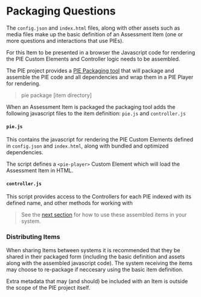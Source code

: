 # Packaging Questions


The `config.json` and `index.html` files, along with other assets such as media files make up the basic definition of an Assessment Item (one or more questions and interactions that use PIEs).

For this Item to be presented in a browser the Javascript code for rendering the PIE Custom Elements and Controller logic needs to be assembled.

The PIE project provides a [PIE Packaging tool](TODO-LINK) that will package and assemble the PIE code and all dependencies and wrap them in a PIE Player for rendering. 

>pie package [item directory]

When an Assessment Item is packaged the packaging tool adds the following javascript files to the item definition: `pie.js` and `controller.js`




#### `pie.js`

This contains the javascript for rendering the PIE Custom Elements defined in `config.json` and `index.html`, along with bundled and optimized dependencies. 

The script defines a `<pie-player>` Custom Element which will load the Assessment Item in HTML.


#### `controller.js`

This script provides access to the Controllers for each PIE indexed with its defined name, and  other methods for working with 

> See the [next section](pie-player.md) for how to use these assembled items in your system.

### Distributing Items

When sharing Items between systems it is recommended that they be shared in their packaged form (including the basic definition and assets along with the assembled javascript code). The system receiving the items may choose to re-package if neccesary using the basic item definition.

Extra metadata that may (and should) be included with an Item is outside the scope of the PIE project itself.



